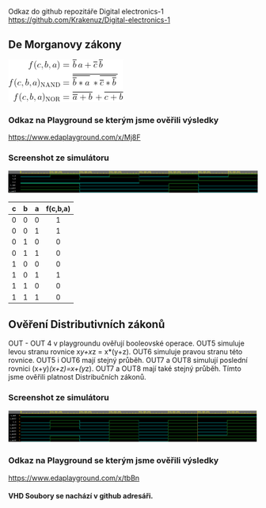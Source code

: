 Odkaz do github repozitáře Digital electronics-1
https://github.com/Krakenuz/Digital-electronics-1

## De Morganovy zákony

![Logic function](Images/equations.png)

### Odkaz na Playground se kterým jsme ověřili výsledky
https://www.edaplayground.com/x/Mj8F
### Screenshot ze simulátoru
![Logic function](Images/simulator.PNG)

| **c** | **b** |**a** | **f(c,b,a)** |
| :-: | :-: | :-: | :-: |
| 0 | 0 | 0 | 1 |
| 0 | 0 | 1 | 1 |
| 0 | 1 | 0 | 0 |
| 0 | 1 | 1 | 0 |
| 1 | 0 | 0 | 0 |
| 1 | 0 | 1 | 1 |
| 1 | 1 | 0 | 0 |
| 1 | 1 | 1 | 0 |


## Ověření Distributivních zákonů
OUT - OUT 4 v playgroundu ověřují booleovské operace.
OUT5 simuluje levou stranu rovnice x*y+x*z = x*(y+z). OUT6 simuluje pravou stranu této rovnice. OUT5 i OUT6 mají stejný průběh. OUT7 a OUT8 simulují poslední rovnici (x+y)*(x+z)=x+(y*z). OUT7 a OUT8 mají také stejný průběh. Tímto jsme ověřili platnost Distribučních zákonů.

### Screenshot ze simulátoru
![Logic function](Images/simulator2.PNG)

### Odkaz na Playground se kterým jsme ověřili výsledky
https://www.edaplayground.com/x/tbBn


#### VHD Soubory se nachází v github adresáři.
